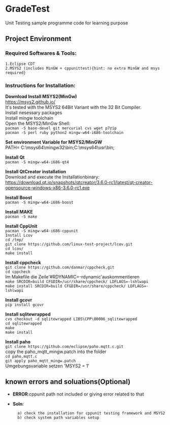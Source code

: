 # GradeTest

Unit Testing sample programme code for learning purpose

## Project Environment

### Required Softwares & Tools:
	1.Eclipse CDT
	2.MSYS2 (includes MinGW + cppunittest){hint: no extra MinGW and msys required}
		
### Instructions for Installation:

**Download Install MSYS2(MinGw)**<br>
https://msys2.github.io/<br>
It's tested with the MSYS2 64Bit Variant with the 32 Bit Compiler.<br>
Install nesessary packages<br>
Install mingw toolchain<br>
Open the MSYS2/MinGw Shell:<br>
``pacman -S base-devel git mercurial cvs wget p7zip``<br>
``pacman -S perl ruby python2 mingw-w64-i686-toolchain``

**Set environment Variable for MSYS2/MinGW**<br> 
PATH= C:\msys64\mingw32\bin;C:\msys64\usr\bin;

**Install Qt**<br>
``pacman -S mingw-w64-i686-qt4``

**Install QtCreator installation**<br>
Download and execute the Installationbinary:<br>
https://download.qt.io/snapshots/qtcreator/3.6.0-rc1/latest/qt-creator-opensource-windows-x86-3.6.0-rc1.exe

**Install Boost**<br>
`pacman -S mingw-w64-i686-boost`

**Install MAKE**<br>
`pacman -S make`

**Install CppUnit**<br>
``pacman -S mingw-w64-i686-cppunit``<br>
``Install Lcov``<br>
``cd /tmp/``<br>
``git clone https://github.com/linux-test-project/lcov.git``<br>
``cd lcov/``<br>
``make install``

**Install cppcheck**<br>
``git clone https://github.com/danmar/cppcheck.git``<br>
``cd cppcheck``<br>
Im Makefile die Zeile'#RDYNAMIC=-rdynamic'auskommentieren<br>
``make SRCDIR=build CFGDIR=/usr/share/cppcheck/ LDFLAGS=-lshlwapi``<br>
``make install SRCDIR=build CFGDIR=/usr/share/cppcheck/ LDFLAGS=-lshlwapi``

**Install gcovr**<br>
``pip install gcovr``

**Install sqlitewrapped**<br>
``cvs checkout -d sqlitewrapped LIBS\CPP\00006_sqlitewrapped``<br>
``cd sqlitewrapped``<br>
``make``<br>
``make install``

**Install paho**<br>
``git clone https://github.com/eclipse/paho.mqtt.c.git``<br>
copy the paho_mqtt_mingw.patch into the folder<br>
``cd paho.mqtt.c``<br>
``git apply paho_mqtt_mingw.patch``<br>
Umgebungsvariable setzen 'MSYS2 = 1'


## known errors and soluations(Optional)

- **ERROR**:cppunit path not included or giving error related to that 	
- **Soln**:
	
		a) check the installation for cppunit testing framework and MSYS2	
		b) check system path variables setup
